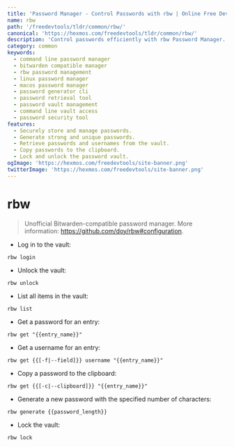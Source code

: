 ```yaml
---
title: 'Password Manager - Control Passwords with rbw | Online Free DevTools by Hexmos'
name: rbw
path: '/freedevtools/tldr/common/rbw/'
canonical: 'https://hexmos.com/freedevtools/tldr/common/rbw/'
description: 'Control passwords efficiently with rbw Password Manager. Securely manage and generate passwords using the command line. Free online tool, no registration required.'
category: common
keywords:
  - command line password manager
  - bitwarden compatible manager
  - rbw password management
  - linux password manager
  - macos password manager
  - password generator cli
  - password retrieval tool
  - password vault management
  - command line vault access
  - password security tool
features:
  - Securely store and manage passwords.
  - Generate strong and unique passwords.
  - Retrieve passwords and usernames from the vault.
  - Copy passwords to the clipboard.
  - Lock and unlock the password vault.
ogImage: 'https://hexmos.com/freedevtools/site-banner.png'
twitterImage: 'https://hexmos.com/freedevtools/site-banner.png'
---
```


# rbw

> Unofficial Bitwarden-compatible password manager.
> More information: <https://github.com/doy/rbw#configuration>.

- Log in to the vault:

`rbw login`

- Unlock the vault:

`rbw unlock`

- List all items in the vault:

`rbw list`

- Get a password for an entry:

`rbw get "{{entry_name}}"`

- Get a username for an entry:

`rbw get {{[-f|--field]}} username "{{entry_name}}"`

- Copy a password to the clipboard:

`rbw get {{[-c|--clipboard]}} "{{entry_name}}"`

- Generate a new password with the specified number of characters:

`rbw generate {{password_length}}`

- Lock the vault:

`rbw lock`
